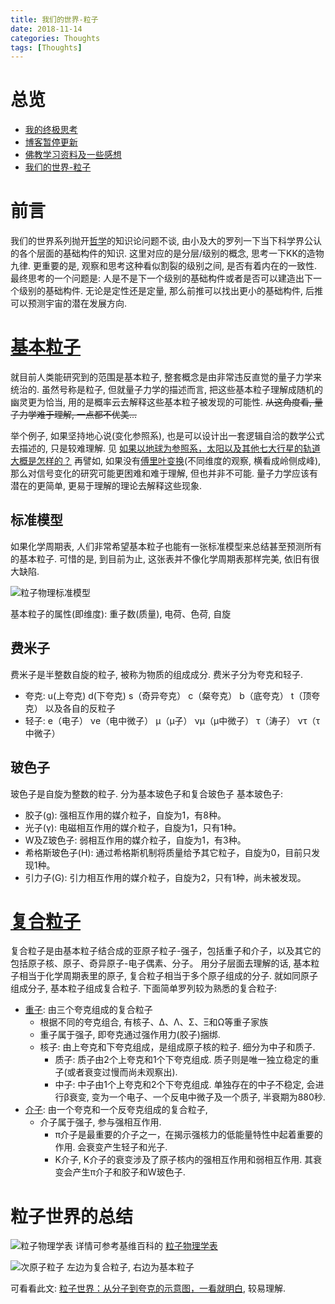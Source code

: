 ```yaml
---
title: 我们的世界-粒子
date: 2018-11-14
categories: Thoughts
tags: [Thoughts]
---
```


# 总览
- [我的终极思考](https://draapho.github.io/2017/10/09/1728-ultimatethink/)
- [博客暂停更新](https://draapho.github.io/2018/04/12/1815-suspend/)
- [佛教学习资料及一些感想](https://draapho.github.io/2018/07/08/1818-buddhism/)
- [我们的世界-粒子](https://draapho.github.io/2018/11/14/1819-ourworld1/)


# 前言
我们的世界系列抛开[哲学](https://zh.wikipedia.org/wiki/%E5%93%B2%E5%AD%A6)的知识论问题不谈, 由小及大的罗列一下当下科学界公认的各个层面的基础构件的知识.
这里对应的是分层/级别的概念, 思考一下KK的造物九律. 更重要的是, 观察和思考这种看似割裂的级别之间, 是否有着内在的一致性. 最终思考的一个问题是: 人是不是下一个级别的基础构件或者是否可以建造出下一个级别的基础构件. 无论是定性还是定量, 那么前推可以找出更小的基础构件, 后推可以预测宇宙的潜在发展方向.


# [基本粒子](https://zh.wikipedia.org/wiki/%E5%9F%BA%E6%9C%AC%E7%B2%92%E5%AD%90)

就目前人类能研究到的范围是基本粒子, 整套概念是由非常违反直觉的量子力学来统治的. 虽然号称是粒子, 但就量子力学的描述而言, 把这些基本粒子理解成随机的幽灵更为恰当, 用的是概率云去解释这些基本粒子被发现的可能性.
~~从这角度看, 量子力学难于理解, 一点都不优美...~~

举个例子, 如果坚持地心说(变化参照系), 也是可以设计出一套逻辑自洽的数学公式去描述的, 只是较难理解.
见 [如果以地球为参照系，太阳以及其他七大行星的轨道大概是怎样的？](https://www.zhihu.com/question/22477205/answer/21521946)
再譬如, 如果没有[傅里叶变换](https://zh.wikipedia.org/wiki/%E5%82%85%E9%87%8C%E5%8F%B6%E5%8F%98%E6%8D%A2)(不同维度的观察, 横看成岭侧成峰), 那么对信号变化的研究可能更困难和难于理解, 但也并非不可能.
量子力学应该有潜在的更简单, 更易于理解的理论去解释这些现象. 


## 标准模型
如果化学周期表, 人们非常希望基本粒子也能有一张标准模型来总结甚至预测所有的基本粒子.
可惜的是, 到目前为止, 这张表并不像化学周期表那样完美, 依旧有很大缺陷. 

![粒子物理标准模型](https://draapho.github.io/images/1819/02-lzwlbzmx.PNG)

基本粒子的属性(即维度): 重子数(质量), 电荷、色荷, 自旋

## 费米子
费米子是半整数自旋的粒子, 被称为物质的组成成分. 
费米子分为夸克和轻子.
- 夸克: u(上夸克) d(下夸克) s（奇异夸克） c（粲夸克） b（底夸克） t（顶夸克） 以及各自的反粒子
- 轻子: e（电子） νe（电中微子） μ（μ子） νμ（μ中微子） τ（涛子） ντ（τ中微子）

## 玻色子
玻色子是自旋为整数的粒子. 分为基本玻色子和复合玻色子
基本玻色子:
- 胶子(g): 强相互作用的媒介粒子，自旋为1，有8种。
- 光子(γ): 电磁相互作用的媒介粒子，自旋为1，只有1种。
- W及Z玻色子: 弱相互作用的媒介粒子，自旋为1，有3种。
- 希格斯玻色子(H): 通过希格斯机制将质量给予其它粒子，自旋为0，目前只发现1种。
- 引力子(G): 引力相互作用的媒介粒子，自旋为2，只有1种，尚未被发现。

# [复合粒子](https://zh.wikipedia.org/wiki/%E5%A4%8D%E5%90%88%E7%B2%92%E5%AD%90)
复合粒子是由基本粒子结合成的亚原子粒子-强子，包括重子和介子，以及其它的包括原子核、原子、奇异原子-电子偶素、分子。
用分子层面去理解的话, 基本粒子相当于化学周期表里的原子, 复合粒子相当于多个原子组成的分子. 就如同原子组成分子, 基本粒子组成复合粒子.
下面简单罗列较为熟悉的复合粒子:
- [重子](https://zh.wikipedia.org/wiki/%E9%87%8D%E5%AD%90): 由三个夸克组成的复合粒子
	- 根据不同的夸克组合, 有核子、Δ、Λ、Σ、Ξ和Ω等重子家族
	- 重子属于强子, 即夸克通过强作用力(胶子)捆绑.
	- 核子: 由上夸克和下夸克组成，是组成原子核的粒子. 细分为中子和质子.
		- 质子: 质子由2个上夸克和1个下夸克组成. 质子则是唯一独立稳定的重子(或者衰变过慢而尚未观察出).
		- 中子: 中子由1个上夸克和2个下夸克组成. 单独存在的中子不稳定, 会进行β衰变, 变为一个电子、一个反电中微子及一个质子, 半衰期为880秒.
- [介子](https://zh.wikipedia.org/wiki/%E4%BB%8B%E5%AD%90): 由一个夸克和一个反夸克组成的复合粒子, 		
	- 介子属于强子, 参与强相互作用.
		- π介子是最重要的介子之一，在揭示强核力的低能量特性中起着重要的作用. 会衰变产生轻子和光子.
		- K介子, K介子的衰变涉及了原子核内的强相互作用和弱相互作用. 其衰变会产生π介子和胶子和W玻色子.

# 粒子世界的总结
![粒子物理学表](https://draapho.github.io/images/1819/01-lzwlx.PNG)
详情可参考基维百科的 [粒子物理学表](https://zh.wikipedia.org/wiki/Template:%E7%B2%92%E5%AD%90)

![次原子粒子](https://draapho.github.io/images/1819/03-cyzlz.PNG)
左边为复合粒子, 右边为基本粒子

可看看此文: [粒子世界：从分子到夸克的示意图，一看就明白](https://zhuanlan.zhihu.com/p/40185746), 较易理解.


